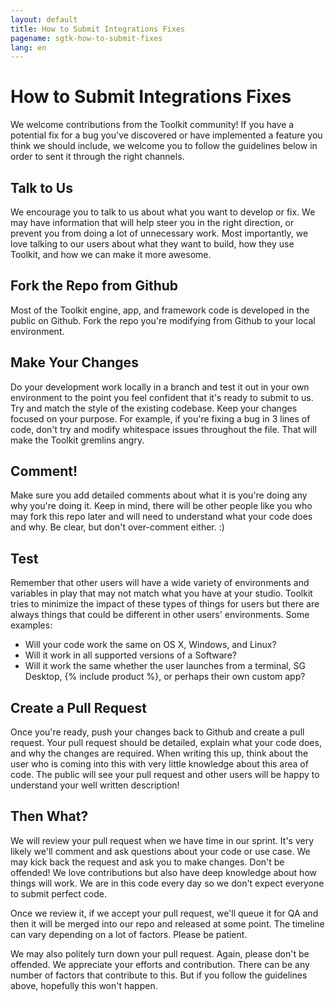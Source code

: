 ```yaml
---
layout: default
title: How to Submit Integrations Fixes
pagename: sgtk-how-to-submit-fixes
lang: en
---
```


# How to Submit Integrations Fixes

We welcome contributions from the Toolkit community! If you have a potential fix for a bug you've discovered or have implemented a feature you think we should include, we welcome you to follow the guidelines below in order to sent it through the right channels.

## Talk to Us

We encourage you to talk to us about what you want to develop or fix. We may have information that will help steer you in the right direction, or prevent you from doing a lot of unnecessary work. Most importantly, we love talking to our users about what they want to build, how they use Toolkit, and how we can make it more awesome.

## Fork the Repo from Github

Most of the Toolkit engine, app, and framework code is developed in the public on Github. Fork the repo you're modifying from Github to your local environment.

## Make Your Changes

Do your development work locally in a branch and test it out in your own environment to the point you feel confident that it's ready to submit to us. Try and match the style of the existing codebase. Keep your changes focused on your purpose. For example, if you're fixing a bug in 3 lines of code, don't try and modify whitespace issues throughout the file. That will make the Toolkit gremlins angry.

## Comment!

Make sure you add detailed comments about what it is you're doing any why you're doing it. Keep in mind, there will be other people like you who may fork this repo later and will need to understand what your code does and why. Be clear, but don't over-comment either. :)

## Test

Remember that other users will have a wide variety of environments and variables in play that may not match what you have at your studio. Toolkit tries to minimize the impact of these types of things for users but there are always things that could be different in other users' environments. Some examples:

- Will your code work the same on OS X, Windows, and Linux?
- Will it work in all supported versions of a Software?
- Will it work the same whether the user launches from a terminal, SG Desktop, {% include product %}, or perhaps their own custom app?

## Create a Pull Request

Once you're ready, push your changes back to Github and create a pull request. Your pull request should be detailed, explain what your code does, and why the changes are required. When writing this up, think about the user who is coming into this with very little knowledge about this area of code. The public will see your pull request and other users will be happy to understand your well written description!

## Then What?

We will review your pull request when we have time in our sprint. It's very likely we'll comment and ask questions about your code or use case. We may kick back the request and ask you to make changes. Don't be offended! We love contributions but also have deep knowledge about how things will work. We are in this code every day so we don't expect everyone to submit perfect code.

Once we review it, if we accept your pull request, we'll queue it for QA and then it will be merged into our repo and released at some point. The timeline can vary depending on a lot of factors. Please be patient.

We may also politely turn down your pull request. Again, please don't be offended. We appreciate your efforts and contribution. There can be any number of factors that contribute to this. But if you follow the guidelines above, hopefully this won't happen.
